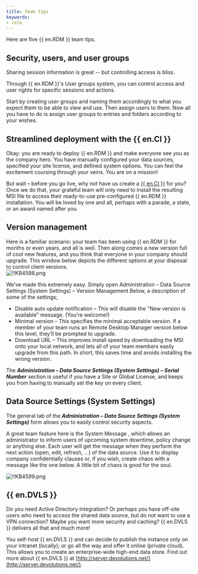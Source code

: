```yaml
---
title: Team tips
keywords:
- role
---
```

Here are five {{ en.RDM }} team tips.

## Security, users, and user groups

Sharing session information is great -- but controlling access is bliss.

Through {{ en.RDM }}'s User groups system, you can control access and user rights for specific sessions and actions.

Start by creating user groups and naming them accordingly to what you expect them to be able to view and use. Then assign users to them. Now all you have to do is assign user groups to entries and folders according to your wishes.

## Streamlined deployment with the {{ en.CI }}

Okay: you are ready to deploy {{ en.RDM }} and make everyone see you as the company hero. You have manually configured your data sources, specified your site license, and defined system options. You can feel the excitement coursing through your veins. You are on a mission!  

But wait – before you go live, why not have us create a [{{ en.CI }}](/rdm/windows/installation/client/custom-installer-service/custom-installer-manager/) for you? Once we do that, your grateful team will only need to install the resulting MSI file to access their ready-to-use pre-configured {{ en.RDM }} installation. You will be loved by one and all, perhaps with a parade, a state, or an award named after you.

## Version management

Here is a familiar scenario: your team has been using {{ en.RDM }} for months or even years, and all is well. Then along comes a new version full of cool new features, and you think that everyone in your company should upgrade. This window below depicts the different options at your disposal to control client versions.  
![!!KB4598.png](https://webdevolutions.azureedge.net/docs/en/kb/KB4598.png)  

We’ve made this extremely easy. Simply open Administration – Data Source Settings (System Settings) – Version Management Below, a description of some of the settings;  

* Disable auto update notification – This will disable the "New version is available" message. (You’re welcome!)
* Minimal version – This specifies the minimal acceptable version. If a member of your team runs an Remote Desktop Manager version below this level, they’ll be prompted to upgrade.
* Download URL – This improves install speed by downloading the MSI onto your local network, and lets all of your team members easily upgrade from this path. In short, this saves time and avoids installing the wrong version.  

The ***Administration – Data Source Settings (System Settings) – Serial Number*** section is useful if you have a Site or Global License, and keeps you from having to manually set the key on every client.

## Data Source Settings (System Settings)

The general tab of the ***Administration – Data Source Settings (System Settings)*** form allows you to easily control security aspects.  

A great team feature here is the System Message , which allows an administrator to inform users of upcoming system downtime, policy change or anything else. Each user will get the message when they perform the next action (open, edit, refresh, …) of the data source. Use it to display company confidentially clauses or, if you wish, create chaos with a message like the one below. A little bit of chaos is good for the soul.  

![!!KB4599.png](https://webdevolutions.azureedge.net/docs/en/kb/KB4599.png)

## {{ en.DVLS }}

Do you need Active Directory integration? Or perhaps you have off-site users who need to access the shared data source, but do not want to use a VPN connection? Maybe you want more security and caching? {{ en.DVLS }} delivers all that and much more!

You self-host {{ en.DVLS }} and can decide to publish the instance only on your intranet (locally); or go all the way and offer it online (private cloud). This allows you to create an enterprise-wide high-end data store. Find out more about {{ en.DVLS }} at [http://server.devolutions.net/](http://server.devolutions.net/).
